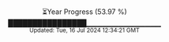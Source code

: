 <p align="center">
⏳Year Progress (53.97 %) <br>
████████████████▁▁▁▁▁▁▁▁▁▁▁▁▁▁ <br>
<sub>Updated: Tue, 16 Jul 2024 12:34:21 GMT</sub>
</p>

